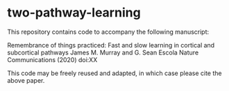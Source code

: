 # two-pathway-learning

This repository contains code to accompany the following manuscript:

Remembrance of things practiced: Fast and slow learning in cortical and subcortical pathways
James M. Murray and G. Sean Escola
Nature Communications (2020)
doi:XX

This code may be freely reused and adapted, in which case please cite the above paper.
